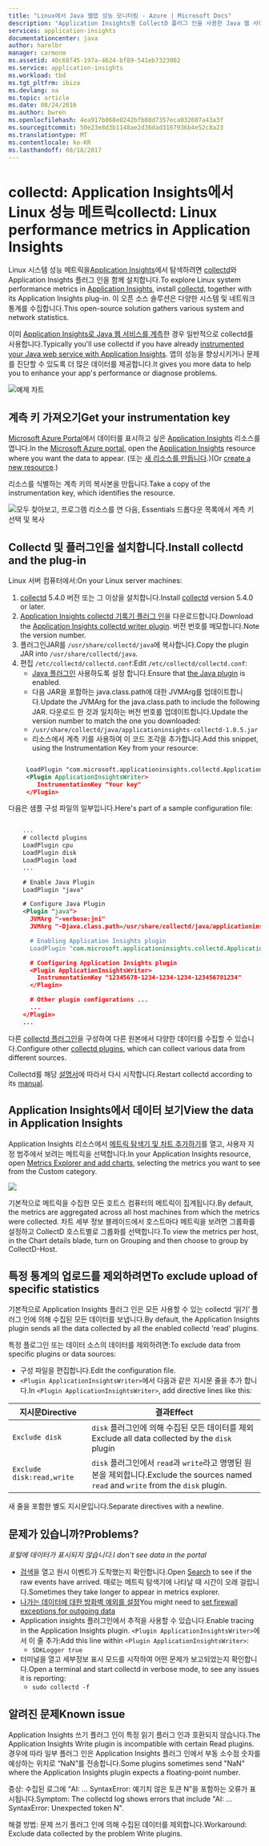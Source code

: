 ```yaml
---
title: "Linux에서 Java 웹앱 성능 모니터링 - Azure | Microsoft Docs"
description: "Application Insights용 CollectD 플러그 인을 사용한 Java 웹 사이트의 포괄적인 응용 프로그램 성능 모니터링"
services: application-insights
documentationcenter: java
author: harelbr
manager: carmonm
ms.assetid: 40c68f45-197a-4624-bf89-541eb7323002
ms.service: application-insights
ms.workload: tbd
ms.tgt_pltfrm: ibiza
ms.devlang: na
ms.topic: article
ms.date: 08/24/2016
ms.author: bwren
ms.openlocfilehash: 4ea917b068e0242bfb88d7357eca032607a43a3f
ms.sourcegitcommit: 50e23e8d3b1148ae2d36dad3167936b4e52c8a23
ms.translationtype: MT
ms.contentlocale: ko-KR
ms.lasthandoff: 08/18/2017
---
```

# <a name="collectd-linux-performance-metrics-in-application-insights"></a><span data-ttu-id="e2a8d-103">collectd: Application Insights에서 Linux 성능 메트릭</span><span class="sxs-lookup"><span data-stu-id="e2a8d-103">collectd: Linux performance metrics in Application Insights</span></span>


<span data-ttu-id="e2a8d-104">Linux 시스템 성능 메트릭을[Application Insights](app-insights-overview.md)에서 탐색하려면 [collectd](http://collectd.org/)와 Application Insights 플러그 인을 함께 설치합니다.</span><span class="sxs-lookup"><span data-stu-id="e2a8d-104">To explore Linux system performance metrics in [Application Insights](app-insights-overview.md), install [collectd](http://collectd.org/), together with its Application Insights plug-in.</span></span> <span data-ttu-id="e2a8d-105">이 오픈 소스 솔루션은 다양한 시스템 및 네트워크 통계를 수집합니다.</span><span class="sxs-lookup"><span data-stu-id="e2a8d-105">This open-source solution gathers various system and network statistics.</span></span>

<span data-ttu-id="e2a8d-106">이미 [Application Insights로 Java 웹 서비스를 계측][java]한 경우 일반적으로 collectd를 사용합니다.</span><span class="sxs-lookup"><span data-stu-id="e2a8d-106">Typically you'll use collectd if you have already [instrumented your Java web service with Application Insights][java].</span></span> <span data-ttu-id="e2a8d-107">앱의 성능을 향상시키거나 문제를 진단할 수 있도록 더 많은 데이터를 제공합니다.</span><span class="sxs-lookup"><span data-stu-id="e2a8d-107">It gives you more data to help you to enhance your app's performance or diagnose problems.</span></span> 

![예제 차트](./media/app-insights-java-collectd/sample.png)

## <a name="get-your-instrumentation-key"></a><span data-ttu-id="e2a8d-109">계측 키 가져오기</span><span class="sxs-lookup"><span data-stu-id="e2a8d-109">Get your instrumentation key</span></span>
<span data-ttu-id="e2a8d-110">[Microsoft Azure Portal](https://portal.azure.com)에서 데이터를 표시하고 싶은 [Application Insights](app-insights-overview.md) 리소스를 엽니다.</span><span class="sxs-lookup"><span data-stu-id="e2a8d-110">In the [Microsoft Azure portal](https://portal.azure.com), open the [Application Insights](app-insights-overview.md) resource where you want the data to appear.</span></span> <span data-ttu-id="e2a8d-111">(또는 [새 리소스를 만듭니다](app-insights-create-new-resource.md).)</span><span class="sxs-lookup"><span data-stu-id="e2a8d-111">(Or [create a new resource](app-insights-create-new-resource.md).)</span></span>

<span data-ttu-id="e2a8d-112">리소스를 식별하는 계측 키의 복사본을 만듭니다.</span><span class="sxs-lookup"><span data-stu-id="e2a8d-112">Take a copy of the instrumentation key, which identifies the resource.</span></span>

![모두 찾아보고, 프로그램 리소스를 연 다음, Essentials 드롭다운 목록에서 계측 키 선택 및 복사](./media/app-insights-java-collectd/02-props.png)

## <a name="install-collectd-and-the-plug-in"></a><span data-ttu-id="e2a8d-114">Collectd 및 플러그인을 설치합니다.</span><span class="sxs-lookup"><span data-stu-id="e2a8d-114">Install collectd and the plug-in</span></span>
<span data-ttu-id="e2a8d-115">Linux 서버 컴퓨터에서:</span><span class="sxs-lookup"><span data-stu-id="e2a8d-115">On your Linux server machines:</span></span>

1. <span data-ttu-id="e2a8d-116">[collectd](http://collectd.org/) 5.4.0 버전 또는 그 이상을 설치합니다.</span><span class="sxs-lookup"><span data-stu-id="e2a8d-116">Install [collectd](http://collectd.org/) version 5.4.0 or later.</span></span>
2. <span data-ttu-id="e2a8d-117">[Application Insights collectd 기록기 플러그 인](https://aka.ms/aijavasdk)을 다운로드합니다.</span><span class="sxs-lookup"><span data-stu-id="e2a8d-117">Download the [Application Insights collectd writer plugin](https://aka.ms/aijavasdk).</span></span> <span data-ttu-id="e2a8d-118">버전 번호를 메모합니다.</span><span class="sxs-lookup"><span data-stu-id="e2a8d-118">Note the version number.</span></span>
3. <span data-ttu-id="e2a8d-119">플러그인JAR를 `/usr/share/collectd/java`에 복사합니다.</span><span class="sxs-lookup"><span data-stu-id="e2a8d-119">Copy the plugin JAR into `/usr/share/collectd/java`.</span></span>
4. <span data-ttu-id="e2a8d-120">편집 `/etc/collectd/collectd.conf`:</span><span class="sxs-lookup"><span data-stu-id="e2a8d-120">Edit `/etc/collectd/collectd.conf`:</span></span>
   * <span data-ttu-id="e2a8d-121">[Java 플러그인](https://collectd.org/wiki/index.php/Plugin:Java) 사용하도록 설정 합니다.</span><span class="sxs-lookup"><span data-stu-id="e2a8d-121">Ensure that [the Java plugin](https://collectd.org/wiki/index.php/Plugin:Java) is enabled.</span></span>
   * <span data-ttu-id="e2a8d-122">다음 JAR을 포함하는 java.class.path에 대한 JVMArg를 업데이트합니다.</span><span class="sxs-lookup"><span data-stu-id="e2a8d-122">Update the JVMArg for the java.class.path to include the following JAR.</span></span> <span data-ttu-id="e2a8d-123">다운로드 한 것과 일치하는 버전 번호를 업데이트합니다.</span><span class="sxs-lookup"><span data-stu-id="e2a8d-123">Update the version number to match the one you downloaded:</span></span>
   * `/usr/share/collectd/java/applicationinsights-collectd-1.0.5.jar`
   * <span data-ttu-id="e2a8d-124">리소스에서 계측 키를 사용하여 이 코드 조각을 추가합니다.</span><span class="sxs-lookup"><span data-stu-id="e2a8d-124">Add this snippet, using the Instrumentation Key from your resource:</span></span>

```XML

     LoadPlugin "com.microsoft.applicationinsights.collectd.ApplicationInsightsWriter"
     <Plugin ApplicationInsightsWriter>
        InstrumentationKey "Your key"
     </Plugin>
```

<span data-ttu-id="e2a8d-125">다음은 샘플 구성 파일의 일부입니다.</span><span class="sxs-lookup"><span data-stu-id="e2a8d-125">Here's part of a sample configuration file:</span></span>

```XML

    ...
    # collectd plugins
    LoadPlugin cpu
    LoadPlugin disk
    LoadPlugin load
    ...

    # Enable Java Plugin
    LoadPlugin "java"

    # Configure Java Plugin
    <Plugin "java">
      JVMArg "-verbose:jni"
      JVMArg "-Djava.class.path=/usr/share/collectd/java/applicationinsights-collectd-1.0.5.jar:/usr/share/collectd/java/collectd-api.jar"

      # Enabling Application Insights plugin
      LoadPlugin "com.microsoft.applicationinsights.collectd.ApplicationInsightsWriter"

      # Configuring Application Insights plugin
      <Plugin ApplicationInsightsWriter>
        InstrumentationKey "12345678-1234-1234-1234-123456781234"
      </Plugin>

      # Other plugin configurations ...
      ...
    </Plugin>
    ...
```

<span data-ttu-id="e2a8d-126">다른 [collectd 플러그인](https://collectd.org/wiki/index.php/Table_of_Plugins)을 구성하여 다른 원본에서 다양한 데이터를 수집할 수 있습니다.</span><span class="sxs-lookup"><span data-stu-id="e2a8d-126">Configure other [collectd plugins](https://collectd.org/wiki/index.php/Table_of_Plugins), which can collect various data from different sources.</span></span>

<span data-ttu-id="e2a8d-127">Collectd를 해당 [설명서](https://collectd.org/wiki/index.php/First_steps)에 따라서 다시 시작합니다.</span><span class="sxs-lookup"><span data-stu-id="e2a8d-127">Restart collectd according to its [manual](https://collectd.org/wiki/index.php/First_steps).</span></span>

## <a name="view-the-data-in-application-insights"></a><span data-ttu-id="e2a8d-128">Application Insights에서 데이터 보기</span><span class="sxs-lookup"><span data-stu-id="e2a8d-128">View the data in Application Insights</span></span>
<span data-ttu-id="e2a8d-129">Application Insights 리소스에서 [메트릭 탐색기 및 차트 추가하기][metrics]를 열고, 사용자 지정 범주에서 보려는 메트릭을 선택합니다.</span><span class="sxs-lookup"><span data-stu-id="e2a8d-129">In your Application Insights resource, open [Metrics Explorer and add charts][metrics], selecting the metrics you want to see from the Custom category.</span></span>

![](./media/app-insights-java-collectd/result.png)

<span data-ttu-id="e2a8d-130">기본적으로 메트릭을 수집한 모든 호트스 컴퓨터의 메트릭이 집계됩니다.</span><span class="sxs-lookup"><span data-stu-id="e2a8d-130">By default, the metrics are aggregated across all host machines from which the metrics were collected.</span></span> <span data-ttu-id="e2a8d-131">차트 세부 정보 블레이드에서 호스트마다 메트릭을 보려면 그룹화를 설정하고 CollectD 호스트별로 그룹화를 선택합니다.</span><span class="sxs-lookup"><span data-stu-id="e2a8d-131">To view the metrics per host, in the Chart details blade, turn on Grouping and then choose to group by CollectD-Host.</span></span>

## <a name="to-exclude-upload-of-specific-statistics"></a><span data-ttu-id="e2a8d-132">특정 통계의 업로드를 제외하려면</span><span class="sxs-lookup"><span data-stu-id="e2a8d-132">To exclude upload of specific statistics</span></span>
<span data-ttu-id="e2a8d-133">기본적으로 Application Insights 플러그 인은 모든 사용할 수 있는 collectd ‘읽기’ 플러그 인에 의해 수집된 모든 데이터를 보냅니다.</span><span class="sxs-lookup"><span data-stu-id="e2a8d-133">By default, the Application Insights plugin sends all the data collected by all the enabled collectd 'read' plugins.</span></span> 

<span data-ttu-id="e2a8d-134">특정 플로그인 또는 데이터 소스의 데이터를 제외하려면:</span><span class="sxs-lookup"><span data-stu-id="e2a8d-134">To exclude data from specific plugins or data sources:</span></span>

* <span data-ttu-id="e2a8d-135">구성 파일을 편집합니다.</span><span class="sxs-lookup"><span data-stu-id="e2a8d-135">Edit the configuration file.</span></span> 
* <span data-ttu-id="e2a8d-136">`<Plugin ApplicationInsightsWriter>`에서 다음과 같은 지시문 줄을 추가 합니다.</span><span class="sxs-lookup"><span data-stu-id="e2a8d-136">In `<Plugin ApplicationInsightsWriter>`, add directive lines like this:</span></span>

| <span data-ttu-id="e2a8d-137">지시문</span><span class="sxs-lookup"><span data-stu-id="e2a8d-137">Directive</span></span> | <span data-ttu-id="e2a8d-138">결과</span><span class="sxs-lookup"><span data-stu-id="e2a8d-138">Effect</span></span> |
| --- | --- |
| `Exclude disk` |<span data-ttu-id="e2a8d-139">`disk` 플러그인에 의해 수집된 모든 데이터를 제외</span><span class="sxs-lookup"><span data-stu-id="e2a8d-139">Exclude all data collected by the `disk` plugin</span></span> |
| `Exclude disk:read,write` |<span data-ttu-id="e2a8d-140">`disk` 플러그인에서 `read`과 `write`라고 명명된 원본을 제외합니다.</span><span class="sxs-lookup"><span data-stu-id="e2a8d-140">Exclude the sources named `read` and `write` from the `disk` plugin.</span></span> |

<span data-ttu-id="e2a8d-141">새 줄을 포함한 별도 지시문입니다.</span><span class="sxs-lookup"><span data-stu-id="e2a8d-141">Separate directives with a newline.</span></span>

## <a name="problems"></a><span data-ttu-id="e2a8d-142">문제가 있습니까?</span><span class="sxs-lookup"><span data-stu-id="e2a8d-142">Problems?</span></span>
<span data-ttu-id="e2a8d-143">*포털에 데이터가 표시되지 않습니다.*</span><span class="sxs-lookup"><span data-stu-id="e2a8d-143">*I don't see data in the portal*</span></span>

* <span data-ttu-id="e2a8d-144">[검색][diagnostic]을 열고 원시 이벤트가 도착했는지 확인합니다.</span><span class="sxs-lookup"><span data-stu-id="e2a8d-144">Open [Search][diagnostic] to see if the raw events have arrived.</span></span> <span data-ttu-id="e2a8d-145">때로는 메트릭 탐색기에 나타날 때 시간이 오래 걸립니다.</span><span class="sxs-lookup"><span data-stu-id="e2a8d-145">Sometimes they take longer to appear in metrics explorer.</span></span>
* <span data-ttu-id="e2a8d-146">[나가는 데이터에 대한 방화벽 예외를 설정](app-insights-ip-addresses.md)</span><span class="sxs-lookup"><span data-stu-id="e2a8d-146">You might need to [set firewall exceptions for outgoing data](app-insights-ip-addresses.md)</span></span>
* <span data-ttu-id="e2a8d-147">Application insights 플러그인에서 추적을 사용할 수 있습니다.</span><span class="sxs-lookup"><span data-stu-id="e2a8d-147">Enable tracing in the Application Insights plugin.</span></span> <span data-ttu-id="e2a8d-148">`<Plugin ApplicationInsightsWriter>`에서 이 줄 추가:</span><span class="sxs-lookup"><span data-stu-id="e2a8d-148">Add this line within `<Plugin ApplicationInsightsWriter>`:</span></span>
  * `SDKLogger true`
* <span data-ttu-id="e2a8d-149">터미널을 열고 세부정보 표시 모드를 시작하여 어떤 문제가 보고되었는지 확인합니다.</span><span class="sxs-lookup"><span data-stu-id="e2a8d-149">Open a terminal and start collectd in verbose mode, to see any issues it is reporting:</span></span>
  * `sudo collectd -f`

## <a name="known-issue"></a><span data-ttu-id="e2a8d-150">알려진 문제</span><span class="sxs-lookup"><span data-stu-id="e2a8d-150">Known issue</span></span>

<span data-ttu-id="e2a8d-151">Application Insights 쓰기 플러그 인이 특정 읽기 플러그 인과 호환되지 않습니다.</span><span class="sxs-lookup"><span data-stu-id="e2a8d-151">The Application Insights Write plugin is incompatible with certain Read plugins.</span></span> <span data-ttu-id="e2a8d-152">경우에 따라 일부 플러그 인은 Application Insights 플러그 인에서 부동 소수점 숫자를 예상하는 위치로 “NaN”를 전송합니다.</span><span class="sxs-lookup"><span data-stu-id="e2a8d-152">Some plugins sometimes send "NaN" where the Application Insights plugin expects a floating-point number.</span></span>

<span data-ttu-id="e2a8d-153">증상: 수집된 로그에 “AI: ... SyntaxError: 예기치 않은 토큰 N”을 포함하는 오류가 표시됩니다.</span><span class="sxs-lookup"><span data-stu-id="e2a8d-153">Symptom: The collectd log shows errors that include "AI: ... SyntaxError: Unexpected token N".</span></span>

<span data-ttu-id="e2a8d-154">해결 방법: 문제 쓰기 플러그 인에 의해 수집된 데이터를 제외합니다.</span><span class="sxs-lookup"><span data-stu-id="e2a8d-154">Workaround: Exclude data collected by the problem Write plugins.</span></span> 

<!--Link references-->

[api]: app-insights-api-custom-events-metrics.md
[apiexceptions]: app-insights-api-custom-events-metrics.md#track-exception
[availability]: app-insights-monitor-web-app-availability.md
[diagnostic]: app-insights-diagnostic-search.md
[eclipse]: app-insights-java-eclipse.md
[java]: app-insights-java-get-started.md
[javalogs]: app-insights-java-trace-logs.md
[metrics]: app-insights-metrics-explorer.md


